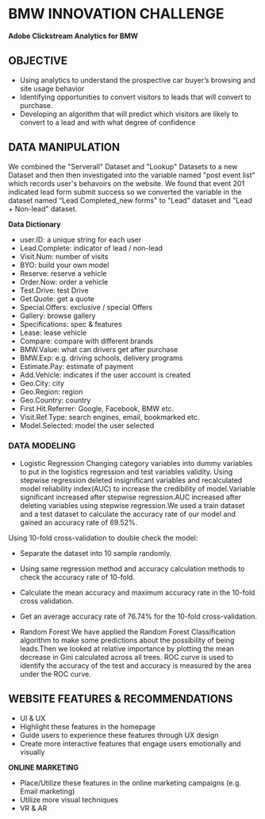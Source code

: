 # BMW INNOVATION CHALLENGE
**Adobe Clickstream Analytics for BMW**
## OBJECTIVE  
* Using analytics to understand the prospective car buyer’s browsing and site usage behavior 
* Identifying opportunities to convert visitors to leads that will convert to purchase.
* Developing an algorithm that will predict which visitors are likely to convert to a lead and with what degree of confidence

## DATA MANIPULATION
We combined the "Serverall" Dataset and "Lookup" Datasets to a new Dataset and then then investigated into the variable named "post event list" which records user's behavoirs on the website. We found that event 201 indicated lead form submit success so we converted the variable in the dataset named “Lead Completed_new forms" to "Lead" dataset and "Lead + Non-lead" dataset.

**Data Dictionary**
* user.ID: a unique string for each user
* Lead.Complete: indicator of lead / non-lead
* Visit.Num: number of visits
* BYO: build your own model
* Reserve: reserve a vehicle
* Order.Now: order a vehicle
* Test.Drive: test Drive
* Get.Quote: get a quote
* Special.Offers: exclusive / special Offers
* Gallery: browse gallery 
* Specifications: spec & features 
* Lease: lease vehicle
* Compare: compare with different brands
* BMW.Value: what can drivers get after purchase
* BMW.Exp: e.g. driving schools, delivery programs
* Estimate.Pay: estimate of payment
* Add.Vehicle: indicates if the user account is created
* Geo.City: city
* Geo.Region: region 
* Geo.Country: country
* First.Hit.Referrer: Google, Facebook, BMW etc.
* Visit.Ref.Type: search engines, email, bookmarked etc.
* Model.Selected: model the user selected

### DATA MODELING
* Logistic Regression
Changing category variables into dummy variables to put in the logistics regression and test variables validity.
Using stepwise regression deleted insignificant variables and recalculated model reliability index(AUC) to increase 
the credibility of model.Variable significant increased after stepwise regression.AUC increased after deleting 
variables using stepwise regression.We used a train dataset and a test dataset to calculate the accuracy rate of 
our model and gained an accuracy rate of 69.52%.

Using 10-fold cross-validation to double check the model:

   * Separate the dataset into 10 sample randomly.
   * Using same regression method and accuracy calculation methods to check the accuracy rate of 10-fold.
   * Calculate the mean accuracy and maximum accuracy rate in the 10-fold cross validation.
   * Get an average accuracy rate of 76.74% for the 10-fold cross-validation.

* Random Forest
We have applied the Random Forest Classification algorithm to make some predictions about the possibility of 
being leads.Then we looked at relative importance by plotting the mean decrease in Gini calculated across all trees.
ROC curve is used to identify the accuracy of the test and accuracy is measured by the area under the ROC curve. 

## WEBSITE FEATURES & RECOMMENDATIONS 
* UI & UX
* Highlight these features in the homepage
* Guide users to experience these features through UX design 
* Create more interactive features that engage users emotionally and visually

**ONLINE MARKETING**
* Place/Utilize these features in the online marketing campaigns (e.g. Email marketing)
* Utilize more visual techniques
* VR & AR






















